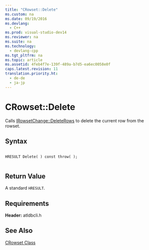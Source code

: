 ```yaml
---
title: "CRowset::Delete"
ms.custom: na
ms.date: 09/19/2016
ms.devlang: 
  - C++
ms.prod: visual-studio-dev14
ms.reviewer: na
ms.suite: na
ms.technology: 
  - devlang-cpp
ms.tgt_pltfrm: na
ms.topic: article
ms.assetid: 4feb4f7e-139f-489a-b7d5-ea6ec0058e0f
caps.latest.revision: 11
translation.priority.ht: 
  - de-de
  - ja-jp
---
```

# CRowset::Delete
Calls [IRowsetChange::DeleteRows](https://msdn.microsoft.com/en-us/library/ms724362.aspx) to delete the current row from the rowset.  
  
## Syntax  
  
```  
  
HRESULT Delete( ) const throw( );  
  
```  
  
## Return Value  
 A standard `HRESULT`.  
  
## Requirements  
 **Header:** atldbcli.h  
  
## See Also  
 [CRowset Class](../vs140/CRowset-Class.md)